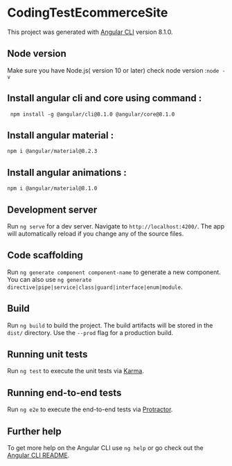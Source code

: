 # CodingTestEcommerceSite

This project was generated with [Angular CLI](https://github.com/angular/angular-cli) version 8.1.0.

## Node version
Make sure you have Node.js( version 10 or later)
check node version :`node -v`

## Install angular cli and core using command :
   ` npm install -g @angular/cli@8.1.0 @angular/core@8.1.0`

## Install angular material :
`npm i @angular/material@8.2.3`

## Install angular animations :
`npm i @angular/material@8.1.0`

## Development server

Run `ng serve` for a dev server. Navigate to `http://localhost:4200/`. The app will automatically reload if you change any of the source files.

## Code scaffolding

Run `ng generate component component-name` to generate a new component. You can also use `ng generate directive|pipe|service|class|guard|interface|enum|module`.

## Build

Run `ng build` to build the project. The build artifacts will be stored in the `dist/` directory. Use the `--prod` flag for a production build.

## Running unit tests

Run `ng test` to execute the unit tests via [Karma](https://karma-runner.github.io).

## Running end-to-end tests

Run `ng e2e` to execute the end-to-end tests via [Protractor](http://www.protractortest.org/).

## Further help

To get more help on the Angular CLI use `ng help` or go check out the [Angular CLI README](https://github.com/angular/angular-cli/blob/master/README.md).
